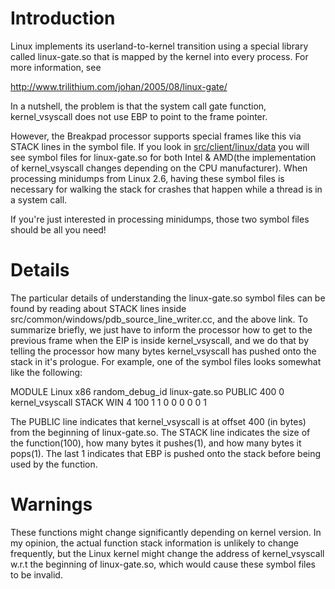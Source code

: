 # Introduction

Linux implements its userland-to-kernel transition using a special library
called linux-gate.so that is mapped by the kernel into every process. For more
information, see

http://www.trilithium.com/johan/2005/08/linux-gate/

In a nutshell, the problem is that the system call gate function,
kernel\_vsyscall does not use EBP to point to the frame pointer.

However, the Breakpad processor supports special frames like this via STACK
lines in the symbol file. If you look in [src/client/linux/data](../src/client/linux/data/) you will see
symbol files for linux-gate.so for both Intel & AMD(the implementation of
kernel\_vsyscall changes depending on the CPU manufacturer). When processing
minidumps from Linux 2.6, having these symbol files is necessary for walking the
stack for crashes that happen while a thread is in a system call.

If you're just interested in processing minidumps, those two symbol files should
be all you need!

# Details

The particular details of understanding the linux-gate.so symbol files can be
found by reading about STACK lines inside
src/common/windows/pdb\_source\_line\_writer.cc, and the above link. To
summarize briefly, we just have to inform the processor how to get to the
previous frame when the EIP is inside kernel\_vsyscall, and we do that by
telling the processor how many bytes kernel\_vsyscall has pushed onto the stack
in it's prologue. For example, one of the symbol files looks somewhat like the
following:

MODULE Linux x86 random\_debug\_id linux-gate.so PUBLIC 400 0 kernel\_vsyscall
STACK WIN 4 100 1 1 0 0 0 0 0 1

The PUBLIC line indicates that kernel\_vsyscall is at offset 400 (in bytes) from
the beginning of linux-gate.so. The STACK line indicates the size of the
function(100), how many bytes it pushes(1), and how many bytes it pops(1). The
last 1 indicates that EBP is pushed onto the stack before being used by the
function.

# Warnings

These functions might change significantly depending on kernel version. In my
opinion, the actual function stack information is unlikely to change frequently,
but the Linux kernel might change the address of kernel\_vsyscall w.r.t the
beginning of linux-gate.so, which would cause these symbol files to be invalid.
